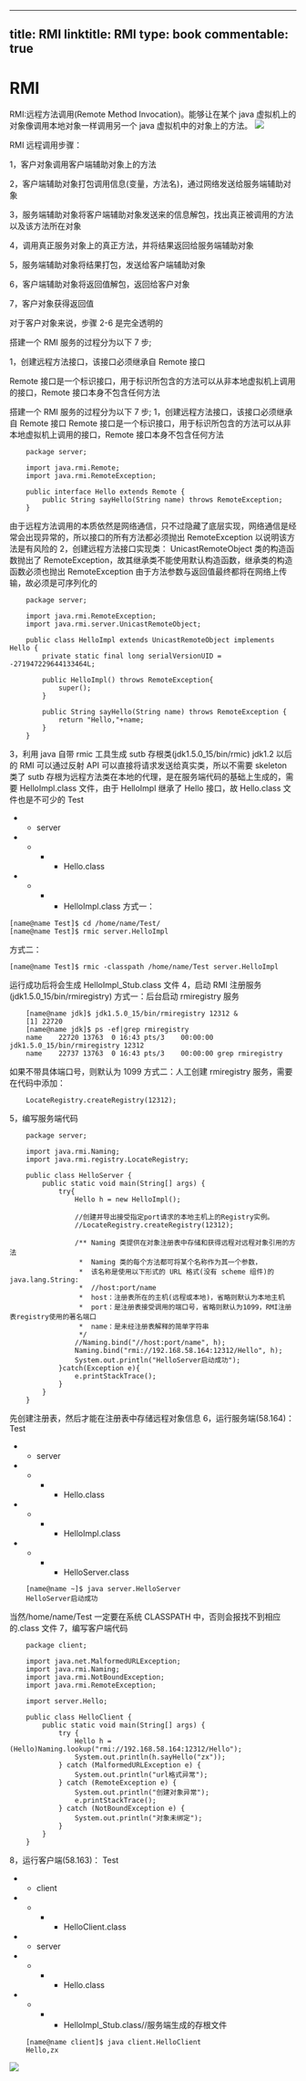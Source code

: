 
---
title: RMI
linktitle: RMI
type: book
commentable: true
---

# RMI

RMI:远程方法调用(Remote Method Invocation)。能够让在某个 java 虚拟机上的对象像调用本地对象一样调用另一个 java 虚拟机中的对象上的方法。
![](http://img.blog.csdn.net/20130813104359359?watermark/2/text/aHR0cDovL2Jsb2cuY3Nkbi5uZXQvYTE5ODgxMDI5/font/5a6L5L2T/fontsize/400/fill/I0JBQkFCMA==/dissolve/70/gravity/Center)

RMI 远程调用步骤：

1，客户对象调用客户端辅助对象上的方法

2，客户端辅助对象打包调用信息(变量，方法名)，通过网络发送给服务端辅助对象

3，服务端辅助对象将客户端辅助对象发送来的信息解包，找出真正被调用的方法以及该方法所在对象

4，调用真正服务对象上的真正方法，并将结果返回给服务端辅助对象

5，服务端辅助对象将结果打包，发送给客户端辅助对象

6，客户端辅助对象将返回值解包，返回给客户对象

7，客户对象获得返回值

对于客户对象来说，步骤 2-6 是完全透明的

搭建一个 RMI 服务的过程分为以下 7 步;

1，创建远程方法接口，该接口必须继承自 Remote 接口

Remote 接口是一个标识接口，用于标识所包含的方法可以从非本地虚拟机上调用的接口，Remote 接口本身不包含任何方法

搭建一个 RMI 服务的过程分为以下 7 步;
1，创建远程方法接口，该接口必须继承自 Remote 接口
Remote 接口是一个标识接口，用于标识所包含的方法可以从非本地虚拟机上调用的接口，Remote 接口本身不包含任何方法

```
    package server;

    import java.rmi.Remote;
    import java.rmi.RemoteException;

    public interface Hello extends Remote {
        public String sayHello(String name) throws RemoteException;
    }
```

由于远程方法调用的本质依然是网络通信，只不过隐藏了底层实现，网络通信是经常会出现异常的，所以接口的所有方法都必须抛出 RemoteException 以说明该方法是有风险的
2，创建远程方法接口实现类：
UnicastRemoteObject 类的构造函数抛出了 RemoteException，故其继承类不能使用默认构造函数，继承类的构造函数必须也抛出 RemoteException
由于方法参数与返回值最终都将在网络上传输，故必须是可序列化的

```
    package server;

    import java.rmi.RemoteException;
    import java.rmi.server.UnicastRemoteObject;

    public class HelloImpl extends UnicastRemoteObject implements Hello {
        private static final long serialVersionUID = -271947229644133464L;

        public HelloImpl() throws RemoteException{
            super();
        }

        public String sayHello(String name) throws RemoteException {
            return "Hello,"+name;
        }
    }
```

3，利用 java 自带 rmic 工具生成 sutb 存根类(jdk1.5.0_15/bin/rmic)
jdk1.2 以后的 RMI 可以通过反射 API 可以直接将请求发送给真实类，所以不需要 skeleton 类了
sutb 存根为远程方法类在本地的代理，是在服务端代码的基础上生成的，需要 HelloImpl.class 文件，由于 HelloImpl 继承了 Hello 接口，故 Hello.class 文件也是不可少的
Test

- - server
- - - - Hello.class
- - - - HelloImpl.class
        方式一：

```
[name@name Test]$ cd /home/name/Test/
[name@name Test]$ rmic server.HelloImpl
```

方式二：

```
[name@name Test]$ rmic -classpath /home/name/Test server.HelloImpl
```

运行成功后将会生成 HelloImpl_Stub.class 文件
4，启动 RMI 注册服务(jdk1.5.0_15/bin/rmiregistry)
方式一：后台启动 rmiregistry 服务

```
    [name@name jdk]$ jdk1.5.0_15/bin/rmiregistry 12312 &
    [1] 22720
    [name@name jdk]$ ps -ef|grep rmiregistry
    name    22720 13763  0 16:43 pts/3    00:00:00 jdk1.5.0_15/bin/rmiregistry 12312
    name    22737 13763  0 16:43 pts/3    00:00:00 grep rmiregistry
```

如果不带具体端口号，则默认为 1099
方式二：人工创建 rmiregistry 服务，需要在代码中添加：

```
    LocateRegistry.createRegistry(12312);
```

5，编写服务端代码

```
    package server;

    import java.rmi.Naming;
    import java.rmi.registry.LocateRegistry;

    public class HelloServer {
        public static void main(String[] args) {
            try{
                Hello h = new HelloImpl();

                //创建并导出接受指定port请求的本地主机上的Registry实例。
                //LocateRegistry.createRegistry(12312);

                /** Naming 类提供在对象注册表中存储和获得远程对远程对象引用的方法
                 *  Naming 类的每个方法都可将某个名称作为其一个参数，
                 *  该名称是使用以下形式的 URL 格式(没有 scheme 组件)的 java.lang.String:
                 *  //host:port/name
                 *  host：注册表所在的主机(远程或本地)，省略则默认为本地主机
                 *  port：是注册表接受调用的端口号，省略则默认为1099，RMI注册表registry使用的著名端口
                 *  name：是未经注册表解释的简单字符串
                 */
                //Naming.bind("//host:port/name", h);
                Naming.bind("rmi://192.168.58.164:12312/Hello", h);
                System.out.println("HelloServer启动成功");
            }catch(Exception e){
                e.printStackTrace();
            }
        }
    }
```

先创建注册表，然后才能在注册表中存储远程对象信息
6，运行服务端(58.164)：
Test

- - server
- - - - Hello.class
- - - - HelloImpl.class
- - - - HelloServer.class

```
    [name@name ~]$ java server.HelloServer
    HelloServer启动成功
```

当然/home/name/Test 一定要在系统 CLASSPATH 中，否则会报找不到相应的.class 文件
7，编写客户端代码

```
    package client;

    import java.net.MalformedURLException;
    import java.rmi.Naming;
    import java.rmi.NotBoundException;
    import java.rmi.RemoteException;

    import server.Hello;

    public class HelloClient {
        public static void main(String[] args) {
            try {
                Hello h = (Hello)Naming.lookup("rmi://192.168.58.164:12312/Hello");
                System.out.println(h.sayHello("zx"));
            } catch (MalformedURLException e) {
                System.out.println("url格式异常");
            } catch (RemoteException e) {
                System.out.println("创建对象异常");
                e.printStackTrace();
            } catch (NotBoundException e) {
                System.out.println("对象未绑定");
            }
        }
    }
```

8，运行客户端(58.163)：
Test

- - client
- - - - HelloClient.class
- - server
- - - - Hello.class
- - - - HelloImpl_Stub.class//服务端生成的存根文件

```
    [name@name client]$ java client.HelloClient
    Hello,zx
```

![](http://img.blog.csdn.net/20130816094554390?watermark/2/text/aHR0cDovL2Jsb2cuY3Nkbi5uZXQvYTE5ODgxMDI5/font/5a6L5L2T/fontsize/400/fill/I0JBQkFCMA==/dissolve/70/gravity/Center)

    